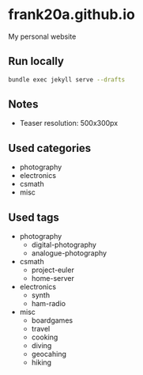 # frank20a.github.io
My personal website

## Run locally
```bash
bundle exec jekyll serve --drafts
```

## Notes
- Teaser resolution: 500x300px

## Used categories
- photography
- electronics
- csmath
- misc

## Used tags
- photography
    - digital-photography
    - analogue-photography
- csmath
    - project-euler
    - home-server
- electronics
    - synth
    - ham-radio
- misc
    - boardgames
    - travel
    - cooking
    - diving
    - geocahing
    - hiking